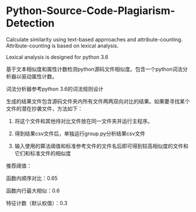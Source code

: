 # Python-Source-Code-Plagiarism-Detection
Calculate similarity using text-based apprroaches and attribute-counting. Attribute-counting is based on lexical analysis.

Lexical analysis is designed for python 3.6

基于文本相似度和属性计数检测python源码文件相似度。包含一个python词法分析器以驱动属性计数。

词法分析器参考python 3.6的词法规则设计

生成的结果文件包含源码文件夹内所有文件两两双向对比的结果。如果要寻找某个文件的潜在抄袭文件，方法如下：

1. 将这个文件和其他待对比文件放在同一文件夹并运行主程序。

2. 得到结果csv文件后，单独运行group.py分析结果csv文件

3. 输入使用的算法阈值和标准参考文件的文件名后即可得到较高相似度的文件和它们和标准文件的相似度

推荐阈值：

函数内顺序对比：0.65

函数内行最大相似：0.6

特征计数（默认权值）：0.3
